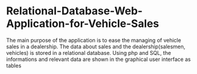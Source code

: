 # Relational-Database-Web-Application-for-Vehicle-Sales
The main purpose of the application is to ease the managing of vehicle sales in a dealership. The data about sales and the dealership(salesmen, vehicles) is stored in a relational database. Using php and SQL, the informations and relevant data are shown in the graphical user interface as tables
